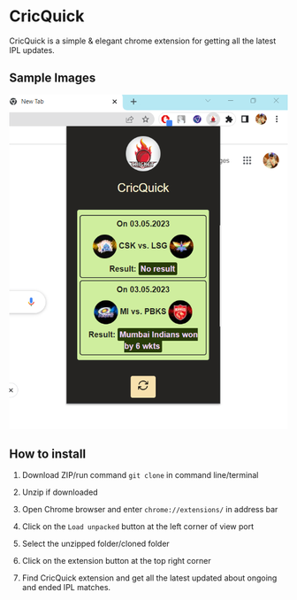 # CricQuick

CricQuick is a simple & elegant chrome extension for getting all the latest IPL updates.

## Sample Images

![alt text](https://raw.githubusercontent.com/neerajnishad5/cricket-chrome-extension/master/updateImg.png)


## How to install

1. Download ZIP/run command `git clone` in command line/terminal

2. Unzip if downloaded

3. Open Chrome browser and enter `chrome://extensions/` in address bar

4. Click on the `Load unpacked` button at the left corner of view port

5. Select the unzipped folder/cloned folder

6. Click on the extension button at the top right corner

7. Find CricQuick extension and get all the latest updated about ongoing and ended IPL matches.
